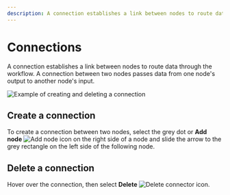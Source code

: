 ```yaml
---
description: A connection establishes a link between nodes to route data through the workflow. 
---
```


# Connections

A connection establishes a link between nodes to route data through the workflow. A connection between two nodes passes data from one node's output to another node's input.

![Example of creating and deleting a connection](/_images/workflows/components/connections/example.gif)

## Create a connection

To create a connection between two nodes, select the grey dot or **Add node** <span class="inline-image">![Add node icon](/_images/try-it-out/add-node-small.png)</span> on the right side of a node and slide the arrow to the grey rectangle on the left side of the following node.

## Delete a connection

Hover over the connection, then select **Delete** <span class="inline-image">![Delete connector icon](/_images/common-icons/delete-connector.png)</span>.


